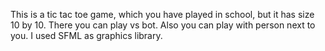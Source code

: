 This is a tic tac toe game, which you have played in school, but it has size 10 by 10.
There you can play vs bot. Also you can play with person next to you.
I used SFML as graphics library.
